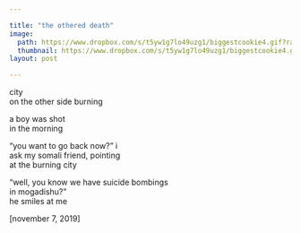 ```yaml
---

title: "the othered death"
image: 
  path: https://www.dropbox.com/s/t5yw1g7lo49uzg1/biggestcookie4.gif?raw=1
  thumbnail: https://www.dropbox.com/s/t5yw1g7lo49uzg1/biggestcookie4.gif?raw=1
layout: post

---
```


city <br/>
on the other side burning 

a boy was shot  <br/>
in the morning

“you want to go back now?” i  <br/>
ask my somali friend, pointing <br/>
at the burning city

“well, you know we have suicide bombings  <br/>
in mogadishu?”  <br/>
he smiles at me

[november 7, 2019]
